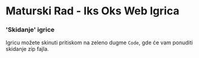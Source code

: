 # Maturski Rad - Iks Oks Web Igrica

### 'Skidanje' igrice

Igricu možete skinuti pritiskom na zeleno dugme `Code`, gde će vam ponuditi skidanje zip fajla.
